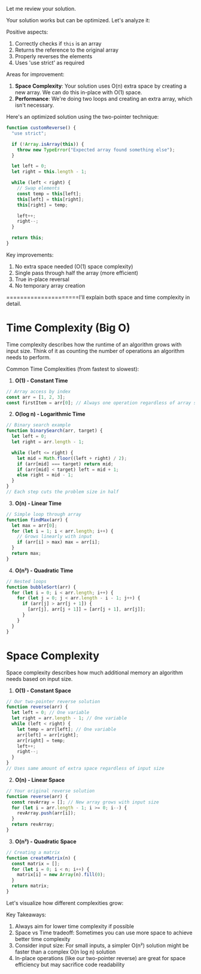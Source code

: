 Let me review your solution.

Your solution works but can be optimized. Let's analyze it:

Positive aspects:

1. Correctly checks if `this` is an array
2. Returns the reference to the original array
3. Properly reverses the elements
4. Uses 'use strict' as required

Areas for improvement:

1. **Space Complexity**: Your solution uses O(n) extra space by creating a new array. We can do this in-place with O(1) space.
2. **Performance**: We're doing two loops and creating an extra array, which isn't necessary.

Here's an optimized solution using the two-pointer technique:

```javascript
function customReverse() {
  "use strict";

  if (!Array.isArray(this)) {
    throw new TypeError("Expected array found something else");
  }

  let left = 0;
  let right = this.length - 1;

  while (left < right) {
    // Swap elements
    const temp = this[left];
    this[left] = this[right];
    this[right] = temp;

    left++;
    right--;
  }

  return this;
}
```

Key improvements:

1. No extra space needed (O(1) space complexity)
2. Single pass through half the array (more efficient)
3. True in-place reversal
4. No temporary array creation

=====================I'll explain both space and time complexity in detail.

# Time Complexity (Big O)

Time complexity describes how the runtime of an algorithm grows with input size. Think of it as counting the number of operations an algorithm needs to perform.

Common Time Complexities (from fastest to slowest):

1. **O(1) - Constant Time**

```javascript
// Array access by index
const arr = [1, 2, 3];
const firstItem = arr[0]; // Always one operation regardless of array size
```

2. **O(log n) - Logarithmic Time**

```javascript
// Binary search example
function binarySearch(arr, target) {
  let left = 0;
  let right = arr.length - 1;

  while (left <= right) {
    let mid = Math.floor((left + right) / 2);
    if (arr[mid] === target) return mid;
    if (arr[mid] < target) left = mid + 1;
    else right = mid - 1;
  }
}
// Each step cuts the problem size in half
```

3. **O(n) - Linear Time**

```javascript
// Simple loop through array
function findMax(arr) {
  let max = arr[0];
  for (let i = 1; i < arr.length; i++) {
    // Grows linearly with input
    if (arr[i] > max) max = arr[i];
  }
  return max;
}
```

4. **O(n²) - Quadratic Time**

```javascript
// Nested loops
function bubbleSort(arr) {
  for (let i = 0; i < arr.length; i++) {
    for (let j = 0; j < arr.length - i - 1; j++) {
      if (arr[j] > arr[j + 1]) {
        [arr[j], arr[j + 1]] = [arr[j + 1], arr[j]];
      }
    }
  }
}
```

# Space Complexity

Space complexity describes how much additional memory an algorithm needs based on input size.

1. **O(1) - Constant Space**

```javascript
// Our two-pointer reverse solution
function reverse(arr) {
  let left = 0; // One variable
  let right = arr.length - 1; // One variable
  while (left < right) {
    let temp = arr[left]; // One variable
    arr[left] = arr[right];
    arr[right] = temp;
    left++;
    right--;
  }
}
// Uses same amount of extra space regardless of input size
```

2. **O(n) - Linear Space**

```javascript
// Your original reverse solution
function reverse(arr) {
  const revArray = []; // New array grows with input size
  for (let i = arr.length - 1; i >= 0; i--) {
    revArray.push(arr[i]);
  }
  return revArray;
}
```

3. **O(n²) - Quadratic Space**

```javascript
// Creating a matrix
function createMatrix(n) {
  const matrix = [];
  for (let i = 0; i < n; i++) {
    matrix[i] = new Array(n).fill(0);
  }
  return matrix;
}
```

Let's visualize how different complexities grow:

Key Takeaways:

1. Always aim for lower time complexity if possible
2. Space vs Time tradeoff: Sometimes you can use more space to achieve better time complexity
3. Consider input size: For small inputs, a simpler O(n²) solution might be faster than a complex O(n log n) solution
4. In-place operations (like our two-pointer reverse) are great for space efficiency but may sacrifice code readability
